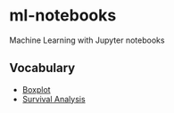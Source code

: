# ml-notebooks

Machine Learning with Jupyter notebooks

## Vocabulary

 - [Boxplot](https://towardsdatascience.com/understanding-boxplots-5e2df7bcbd51)
 - [Survival Analysis](https://square.github.io/pysurvival/intro.html)